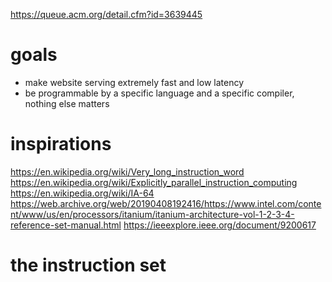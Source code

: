 https://queue.acm.org/detail.cfm?id=3639445

# goals
- make website serving extremely fast and low latency
- be programmable by a specific language and a specific compiler, nothing else matters

# inspirations
https://en.wikipedia.org/wiki/Very_long_instruction_word
https://en.wikipedia.org/wiki/Explicitly_parallel_instruction_computing 
https://en.wikipedia.org/wiki/IA-64
https://web.archive.org/web/20190408192416/https://www.intel.com/content/www/us/en/processors/itanium/itanium-architecture-vol-1-2-3-4-reference-set-manual.html 
https://ieeexplore.ieee.org/document/9200617 

# the instruction set
